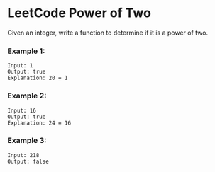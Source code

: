 # LeetCode Power of Two
Given an integer, write a function to determine if it is a power of two.

### Example 1:
```
Input: 1
Output: true 
Explanation: 20 = 1
```

### Example 2:
```
Input: 16
Output: true
Explanation: 24 = 16
```

### Example 3:
```
Input: 218
Output: false
```